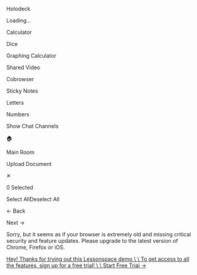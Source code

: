 Holodeck

Loading...

Calculator

Dice

Graphing Calculator

Shared Video

Cobrowser

Sticky Notes

Letters

Numbers

Show Chat Channels

🏠

Main Room

Upload Document

✕

0 Selected

Select AllDeselect All

← Back

Next →

Sorry, but it seems as if your browser is extremely old and missing critical security and feature updates. Please upgrade to the latest version of Chrome, Firefox or iOS.


[Hey! Thanks for trying out this Lessonspace demo \\
\\
To get access to all the features, sign up for a free trial! \\
\\
Start Free Trial →](https://www.thelessonspace.com/signup)